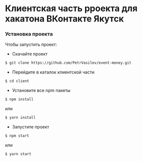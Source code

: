 
# Клиентская часть рроекта для хакатона ВКонтакте Якутск

### Установка проекта

Чтобы запустить проект:
- Скачайте проект 
```sh
$ git clone https://github.com/PetrVasilev/event-money.git
```
- Перейдите в каталок клиентской части
```sh
$ cd client
```
- Установите все npm пакеты
```sh
$ npm install
```
или 

```sh
$ yarn install
```
- Запустите проект
```sh
$ npm start
```
или 

```sh
$ yarn start
```
